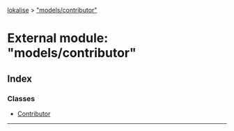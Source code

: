 [lokalise](../README.md) > ["models/contributor"](../modules/_models_contributor_.md)

# External module: "models/contributor"

## Index

### Classes

* [Contributor](../classes/_models_contributor_.contributor.md)

---

